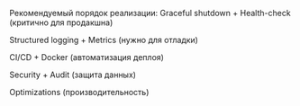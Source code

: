 Рекомендуемый порядок реализации:
Graceful shutdown + Health-check (критично для продакшна)

Structured logging + Metrics (нужно для отладки)

CI/CD + Docker (автоматизация деплоя)

Security + Audit (защита данных)

Optimizations (производительность)